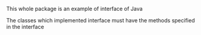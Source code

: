 This whole package is an example of interface of Java

The classes which implemented interface must have the methods specified in the interface